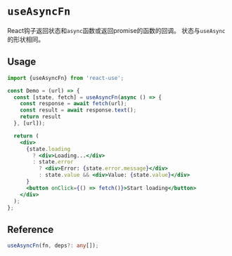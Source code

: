 # `useAsyncFn`

 React钩子返回状态和`async`函数或返回promise的函数的回调。 状态与`useAsync`的形状相同。

## Usage

```jsx
import {useAsyncFn} from 'react-use';

const Demo = (url) => {
  const [state, fetch] = useAsyncFn(async () => {
    const response = await fetch(url);
    const result = await response.text();
    return result
  }, [url]);

  return (
    <div>
      {state.loading
        ? <div>Loading...</div>
        : state.error
          ? <div>Error: {state.error.message}</div>
          : state.value && <div>Value: {state.value}</div>
      }
      <button onClick={() => fetch()}>Start loading</button>
    </div>
  );
};
```

## Reference

```ts
useAsyncFn(fn, deps?: any[]);
```
